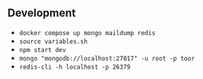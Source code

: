 ## Development

- `docker compose up mongo maildump redis`
- `source variables.sh`
- `npm start dev`
- `mongo "mongodb://localhost:27017" -u root -p toor`
- `redis-cli -h localhost -p 26379`
